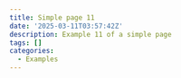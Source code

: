 ```yaml
---
title: Simple page 11
date: '2025-03-11T03:57:42Z'
description: Example 11 of a simple page
tags: []
categories:
  - Examples
---
```

